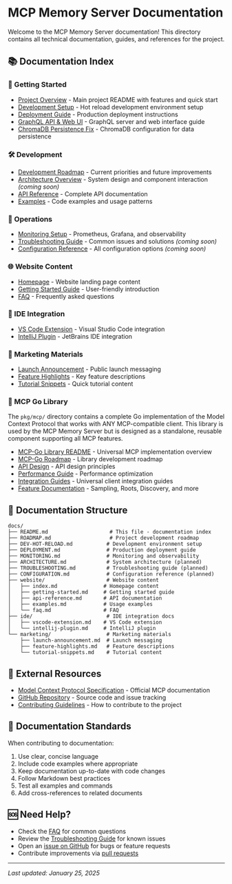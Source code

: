 # MCP Memory Server Documentation

Welcome to the MCP Memory Server documentation! This directory contains all technical documentation, guides, and references for the project.

## 📚 Documentation Index

### 🚀 Getting Started
- [Project Overview](../README.md) - Main project README with features and quick start
- [Development Setup](DEV-HOT-RELOAD.md) - Hot reload development environment setup
- [Deployment Guide](DEPLOYMENT.md) - Production deployment instructions
- [GraphQL API & Web UI](GRAPHQL_WEB_UI.md) - GraphQL server and web interface guide
- [ChromaDB Persistence Fix](CHROMADB_PERSISTENCE_FIX.md) - ChromaDB configuration for data persistence

### 🛠️ Development
- [Development Roadmap](ROADMAP.md) - Current priorities and future improvements
- [Architecture Overview](ARCHITECTURE.md) - System design and component interaction *(coming soon)*
- [API Reference](website/api-reference.md) - Complete API documentation
- [Examples](website/examples.md) - Code examples and usage patterns

### 🔧 Operations
- [Monitoring Setup](MONITORING.md) - Prometheus, Grafana, and observability
- [Troubleshooting Guide](TROUBLESHOOTING.md) - Common issues and solutions *(coming soon)*
- [Configuration Reference](CONFIGURATION.md) - All configuration options *(coming soon)*

### 🌐 Website Content
- [Homepage](website/index.md) - Website landing page content
- [Getting Started Guide](website/getting-started.md) - User-friendly introduction
- [FAQ](website/faq.md) - Frequently asked questions

### 🔌 IDE Integration
- [VS Code Extension](ide/vscode-extension.md) - Visual Studio Code integration
- [IntelliJ Plugin](ide/intellij-plugin.md) - JetBrains IDE integration

### 📣 Marketing Materials
- [Launch Announcement](marketing/launch-announcement.md) - Public launch messaging
- [Feature Highlights](marketing/feature-highlights.md) - Key feature descriptions
- [Tutorial Snippets](marketing/tutorial-snippets.md) - Quick tutorial content

### 🤖 MCP Go Library
The `pkg/mcp/` directory contains a complete Go implementation of the Model Context Protocol that works with ANY MCP-compatible client. This library is used by the MCP Memory Server but is designed as a standalone, reusable component supporting all MCP features.

- [MCP-Go Library README](../pkg/mcp/README.md) - Universal MCP implementation overview
- [MCP-Go Roadmap](../pkg/mcp/ROADMAP.md) - Library development roadmap
- [API Design](../pkg/mcp/API_DESIGN.md) - API design principles
- [Performance Guide](../pkg/mcp/PERFORMANCE.md) - Performance optimization
- [Integration Guides](../pkg/mcp/) - Universal client integration guides
- [Feature Documentation](../pkg/mcp/docs/features/) - Sampling, Roots, Discovery, and more

## 📂 Documentation Structure

```
docs/
├── README.md                    # This file - documentation index
├── ROADMAP.md                   # Project development roadmap
├── DEV-HOT-RELOAD.md           # Development environment setup
├── DEPLOYMENT.md               # Production deployment guide
├── MONITORING.md               # Monitoring and observability
├── ARCHITECTURE.md             # System architecture (planned)
├── TROUBLESHOOTING.md          # Troubleshooting guide (planned)
├── CONFIGURATION.md            # Configuration reference (planned)
├── website/                    # Website content
│   ├── index.md               # Homepage content
│   ├── getting-started.md     # Getting started guide
│   ├── api-reference.md       # API documentation
│   ├── examples.md            # Usage examples
│   └── faq.md                 # FAQ
├── ide/                        # IDE integration docs
│   ├── vscode-extension.md    # VS Code extension
│   └── intellij-plugin.md     # IntelliJ plugin
└── marketing/                  # Marketing materials
    ├── launch-announcement.md  # Launch messaging
    ├── feature-highlights.md   # Feature descriptions
    └── tutorial-snippets.md    # Tutorial content
```

## 🔗 External Resources

- [Model Context Protocol Specification](https://modelcontextprotocol.io) - Official MCP documentation
- [GitHub Repository](https://github.com/fredcamaral/mcp-memory) - Source code and issue tracking
- [Contributing Guidelines](../CONTRIBUTING.md) - How to contribute to the project

## 📝 Documentation Standards

When contributing to documentation:

1. Use clear, concise language
2. Include code examples where appropriate
3. Keep documentation up-to-date with code changes
4. Follow Markdown best practices
5. Test all examples and commands
6. Add cross-references to related documents

## 🆘 Need Help?

- Check the [FAQ](website/faq.md) for common questions
- Review the [Troubleshooting Guide](TROUBLESHOOTING.md) for known issues
- Open an [issue on GitHub](https://github.com/fredcamaral/mcp-memory/issues) for bugs or feature requests
- Contribute improvements via [pull requests](../CONTRIBUTING.md)

---

*Last updated: January 25, 2025*